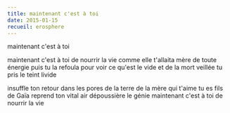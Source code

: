 ```yaml
---
title: maintenant c'est à toi
date: 2015-01-15
recueil: erosphere
---
```


maintenant c'est à toi

maintenant c'est à toi de nourrir la vie
comme elle t'allaita mère de toute énergie
puis tu la refoula pour voir ce qu'est le vide
et de la mort veillée tu pris le teint livide

insuffle ton retour dans les pores de la terre
de la mère qui t'aime tu es fils de Gaïa
reprend ton vital air dépoussière le génie
maintenant c'est à toi de nourrir la vie
